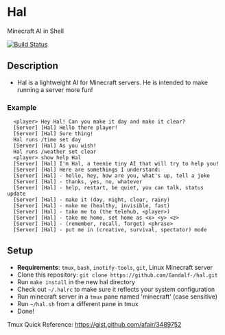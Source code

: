 # Hal
Minecraft AI in Shell

[![Build
Status](https://travis-ci.org/Gandalf-/hal.svg?branch=master)](https://travis-ci.org/Gandalf-/hal)

## Description
- Hal is a lightweight AI for Minecraft servers. He is intended to make running a server more fun!

### Example
```
  <player> Hey Hal! Can you make it day and make it clear?
  [Server] [Hal] Hello there player!
  [Server] [Hal] Sure thing!
  Hal runs /time set day
  [Server] [Hal] As you wish!
  Hal runs /weather set clear
  <player> show help Hal
  [Server] [Hal] I'm Hal, a teenie tiny AI that will try to help you!
  [Server] [Hal] Here are somethings I understand:
  [Server] [Hal] - hello, hey, how are you, what's up, tell a joke
  [Server] [Hal] - thanks, yes, no, whatever
  [Server] [Hal] - help, restart, be quiet, you can talk, status update
  [Server] [Hal] - make it (day, night, clear, rainy)
  [Server] [Hal] - make me (healthy, invisible, fast)
  [Server] [Hal] - take me to (the telehub, <player>)
  [Server] [Hal] - take me home, set home as <x> <y> <z>
  [Server] [Hal] - (remember, recall, forget) <phrase>
  [Server] [Hal] - put me in (creative, survival, spectator) mode
```

## Setup
- **Requirements**: `tmux`, `bash`, `inotify-tools`, `git`, Linux Minecraft server
- Clone this repository: `git clone https://github.com/Gandalf-/hal.git`
- Run `make install` in the new hal directory
- Check out `~/.halrc` to make sure it reflects your system configuration
- Run minecraft server in a `tmux` pane named 'minecraft' (case sensitive)
- Run `~/hal.sh` from a different pane in tmux
- Done!

Tmux Quick Reference: https://gist.github.com/afair/3489752
